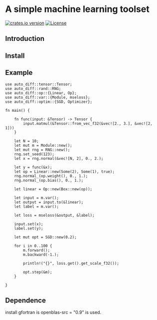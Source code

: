 # A simple machine learning toolset

[![crates.io version](https://img.shields.io/crates/v/auto-diff.svg)](https://crates.io/crates/auto-diff)
[![License](https://img.shields.io/crates/l/auto-diff.svg)](https://github.com/pipehappy1/auto-diff/blob/master/LICENSE.txt)

## Introduction

## Install

## Example

    use auto_diff::tensor::Tensor;
    use auto_diff::rand::RNG;
    use auto_diff::op::{Linear, Op};
    use auto_diff::var::{Module, mseloss};
    use auto_diff::optim::{SGD, Optimizer};
    
    fn main() {
    
        fn func(input: &Tensor) -> Tensor {
            input.matmul(&Tensor::from_vec_f32(&vec![2., 3.], &vec![2, 1]))
        }
    
        let N = 10;
        let mut m = Module::new();
        let mut rng = RNG::new();
        rng.set_seed(123);
        let x = rng.normal(&vec![N, 2], 0., 2.);
    
        let y = func(&x);
        let op = Linear::new(Some(2), Some(1), true);
        rng.normal_(op.weight(), 0., 1.);
        rng.normal_(op.bias(), 0., 1.);
    
        let linear = Op::new(Box::new(op));
    
        let input = m.var();
        let output = input.to(&linear);
        let label = m.var();
    
        let loss = mseloss(&output, &label);
    
        input.set(x);
        label.set(y);
    
        let mut opt = SGD::new(0.2);
    
        for i in 0..100 {
            m.forward();
            m.backward(-1.);
    
            println!("{}", loss.get().get_scale_f32());
    
            opt.step(&m);
        }
    
    }

## Dependence

install gfortran is openblas-src = "0.9" is used.


